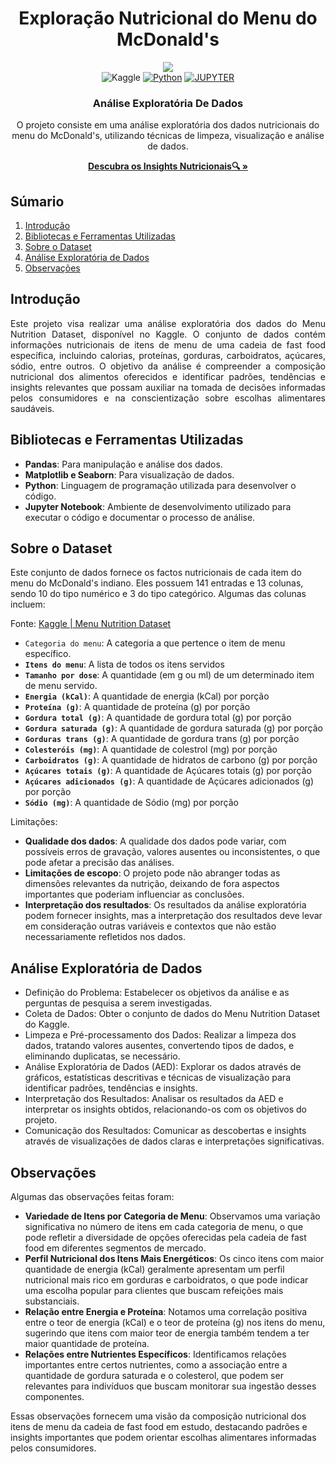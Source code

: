 <div align="center">
    <h1>Exploração Nutricional do Menu do McDonald's</h1>
    
  <img src="https://github.com/marcos-anjos/Data-Analytics-Portifolio---EAD-McDonald-s-Nutrition-Facts/assets/160321440/591915ec-6d86-4dfe-b38a-88927f0b83c6" />

  <div align="center">
        <img alt="Kaggle" src="https://img.shields.io/badge/Kaggle-20BEFF?style=for-the-badge&logo=Kaggle&logoColor=white" />
        <a href="#"><img alt="Python" src="https://img.shields.io/badge/Python-FFD43B?style=for-the-badge&logo=python&logoColor=blue"></a>
        <a href="#"><img alt="JUPYTER" src="https://img.shields.io/badge/Jupyter-F37626.svg?&style=for-the-badge&logo=Jupyter&logoColor=white"></a>
    </div>

<h3>Análise Exploratória De Dados</h3>

  <p>O projeto consiste em uma análise exploratória dos dados nutricionais do menu do McDonald's, utilizando técnicas de limpeza, visualização e análise de dados.</p>
  
</div>

<p align="center">  
  <a href="https://github.com/marcos-anjos/EAD-McDonalds-Nutrition-Facts/blob/main/EAD%20McDonald%E2%80%99s%20Nutrition%20Facts.ipynb"><strong>Descubra os Insights Nutricionais🔍 »</strong></a>  
  <br />  
</p>

## <a name="table">Súmario</a>

1. [Introdução](#introdução)
2. [Bibliotecas e Ferramentas Utilizadas](#Ferramentas)
3. [Sobre o Dataset](#Dataset)
4. [Análise Exploratória de Dados](#Análise)
5. [Observações](#Observações)

## <a name="introdução">Introdução</a>

<body>
    <p style="text-align: justify;">
        Este projeto visa realizar uma análise exploratória dos dados do Menu Nutrition Dataset, disponível no Kaggle. O conjunto de dados contém informações nutricionais de itens de menu de uma cadeia de fast food específica, incluindo calorias, proteínas, gorduras, carboidratos, açúcares, sódio, entre outros. O objetivo da análise é compreender a composição nutricional dos alimentos oferecidos e identificar padrões, tendências e insights relevantes que possam auxiliar na tomada de decisões informadas pelos consumidores e na conscientização sobre escolhas alimentares saudáveis.
    </p>
</body>

## <a name="Ferramentas">Bibliotecas e Ferramentas Utilizadas</a>

- **Pandas**: Para manipulação e análise dos dados.
- **Matplotlib e Seaborn**: Para visualização de dados.
- **Python**: Linguagem de programação utilizada para desenvolver o código.
- **Jupyter Notebook**: Ambiente de desenvolvimento utilizado para executar o código e documentar o processo de análise.
   

## <a name="Dataset">Sobre o Dataset</a>

Este conjunto de dados fornece os factos nutricionais de cada item do menu do McDonald's indiano. Eles possuem 141 entradas e 13 colunas, sendo 10 do tipo numérico e 3 do tipo categórico. Algumas das colunas incluem:

Fonte: [Kaggle | Menu Nutrition Dataset](https://www.kaggle.com/datasets/deepcontractor/mcdonalds-india-menu-nutrition-facts)

- `Categoria do menu`: A categoria a que pertence o item de menu específico.
- **`Itens do menu`**: A lista de todos os itens servidos
- **`Tamanho por dose`**: A quantidade (em g ou ml) de um determinado item de menu servido.
- **`Energia (kCal)`**: A quantidade de energia (kCal) por porção
- **`Proteína (g)`**: A quantidade de proteína (g) por porção
- **`Gordura total (g)`**: A quantidade de gordura total (g) por porção
- **`Gordura saturada (g)`**: A quantidade de gordura saturada (g) por porção
- **`Gorduras trans (g)`**: A quantidade de gordura trans (g) por porção
- **`Colesteróis (mg)`**: A quantidade de colestrol (mg) por porção
- **`Carboidratos (g)`**: A quantidade de hidratos de carbono (g) por porção
- **`Açúcares totais (g)`**: A quantidade de Açúcares totais (g) por porção
- **`Açúcares adicionados (g)`**: A quantidade de Açúcares adicionados (g) por porção
- **`Sódio (mg)`**: A quantidade de Sódio (mg) por porção

Limitações:

- **Qualidade dos dados**:
A qualidade dos dados pode variar, com possíveis erros de gravação, valores ausentes ou inconsistentes, o que pode afetar a precisão das análises.
- **Limitações de escopo**:
O projeto pode não abranger todas as dimensões relevantes da nutrição, deixando de fora aspectos importantes que poderiam influenciar as conclusões.
- **Interpretação dos resultados**: Os resultados da análise exploratória podem fornecer insights, mas a interpretação dos resultados deve levar em consideração outras variáveis e contextos que não estão necessariamente refletidos nos dados.

## <a name="Análise">Análise Exploratória de Dados</a>

- Definição do Problema: Estabelecer os objetivos da análise e as perguntas de pesquisa a serem investigadas.
- Coleta de Dados: Obter o conjunto de dados do Menu Nutrition Dataset do Kaggle.
- Limpeza e Pré-processamento dos Dados: Realizar a limpeza dos dados, tratando valores ausentes, convertendo tipos de dados, e eliminando duplicatas, se necessário.
- Análise Exploratória de Dados (AED): Explorar os dados através de gráficos, estatísticas descritivas e técnicas de visualização para identificar padrões, tendências e insights.
- Interpretação dos Resultados: Analisar os resultados da AED e interpretar os insights obtidos, relacionando-os com os objetivos do projeto.
- Comunicação dos Resultados: Comunicar as descobertas e insights através de visualizações de dados claras e interpretações significativas.

## <a name="Observações">Observações</a>
Algumas das observações feitas foram:
- **Variedade de Itens por Categoria de Menu**: Observamos uma variação significativa no número de itens em cada categoria de menu, o que pode refletir a diversidade de opções oferecidas pela cadeia de fast food em diferentes segmentos de mercado.
- **Perfil Nutricional dos Itens Mais Energéticos**: Os cinco itens com maior quantidade de energia (kCal) geralmente apresentam um perfil nutricional mais rico em gorduras e carboidratos, o que pode indicar uma escolha popular para clientes que buscam refeições mais substanciais.
- **Relação entre Energia e Proteína**: Notamos uma correlação positiva entre o teor de energia (kCal) e o teor de proteína (g) nos itens do menu, sugerindo que itens com maior teor de energia também tendem a ter maior quantidade de proteína.
- **Relações entre Nutrientes Específicos**: Identificamos relações importantes entre certos nutrientes, como a associação entre a quantidade de gordura saturada e o colesterol, que podem ser relevantes para indivíduos que buscam monitorar sua ingestão desses componentes.
  
Essas observações fornecem uma visão da composição nutricional dos itens de menu da cadeia de fast food em estudo, destacando padrões e insights importantes que podem orientar escolhas alimentares informadas pelos consumidores.


